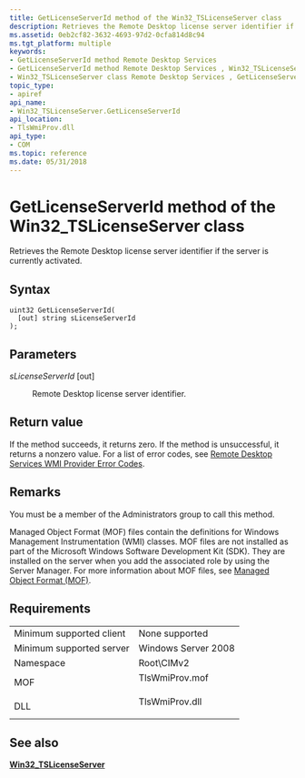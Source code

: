 ```yaml
---
title: GetLicenseServerId method of the Win32_TSLicenseServer class
description: Retrieves the Remote Desktop license server identifier if the server is currently activated.
ms.assetid: 0eb2cf82-3632-4693-97d2-0cfa814d8c94
ms.tgt_platform: multiple
keywords:
- GetLicenseServerId method Remote Desktop Services
- GetLicenseServerId method Remote Desktop Services , Win32_TSLicenseServer class
- Win32_TSLicenseServer class Remote Desktop Services , GetLicenseServerId method
topic_type:
- apiref
api_name:
- Win32_TSLicenseServer.GetLicenseServerId
api_location:
- TlsWmiProv.dll
api_type:
- COM
ms.topic: reference
ms.date: 05/31/2018
---
```


# GetLicenseServerId method of the Win32\_TSLicenseServer class

Retrieves the Remote Desktop license server identifier if the server is currently activated.

## Syntax


```mof
uint32 GetLicenseServerId(
  [out] string sLicenseServerId
);
```



## Parameters

<dl> <dt>

*sLicenseServerId* \[out\]
</dt> <dd>

Remote Desktop license server identifier.

</dd> </dl>

## Return value

If the method succeeds, it returns zero. If the method is unsuccessful, it returns a nonzero value. For a list of error codes, see [Remote Desktop Services WMI Provider Error Codes](terminal-services-wmi-provider-error-codes.md).

## Remarks

You must be a member of the Administrators group to call this method.

Managed Object Format (MOF) files contain the definitions for Windows Management Instrumentation (WMI) classes. MOF files are not installed as part of the Microsoft Windows Software Development Kit (SDK). They are installed on the server when you add the associated role by using the Server Manager. For more information about MOF files, see [Managed Object Format (MOF)](/windows/desktop/WmiSdk/managed-object-format--mof-).

## Requirements



|                                     |                                                                                           |
|-------------------------------------|-------------------------------------------------------------------------------------------|
| Minimum supported client<br/> | None supported<br/>                                                                 |
| Minimum supported server<br/> | Windows Server 2008<br/>                                                            |
| Namespace<br/>                | Root\\CIMv2<br/>                                                                    |
| MOF<br/>                      | <dl> <dt>TlsWmiProv.mof</dt> </dl> |
| DLL<br/>                      | <dl> <dt>TlsWmiProv.dll</dt> </dl> |



## See also

<dl> <dt>

[**Win32\_TSLicenseServer**](win32-tslicenseserver.md)
</dt> </dl>

 

